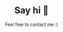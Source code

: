---
# An instance of the Contact widget.
widget: contact

# This file represents a page section.
headless: true

# Order that this section appears on the page.
weight: 130

title: Say hi 👋
subtitle: Feel free to contact me :)

content:
  # Automatically link email and phone or display as text?
  autolink: true
  
  # Email form provider
  form:
    provider: 
    formspree:
      id:
    netlify:
      # Enable CAPTCHA challenge to reduce spam?
      captcha: false

  # Contact details (edit or remove options as required)
  email: edoardo.m.debenedetti@gmail.com
  appointment_url: 'https://calendly.com/edoardo-debenedetti/30min'
  contact_links:
    - icon: twitter
      icon_pack: fab
      name: DM Me
      link: 'https://twitter.com/edoardo_debe'
    - icon: github
      icon_pack: fab
      name: Check out some code
      link: 'https://github.com/dedeswim'

design:
  columns: '2'
---